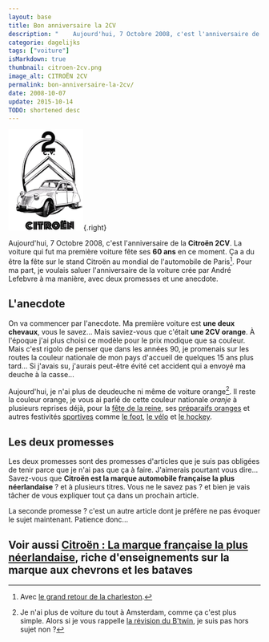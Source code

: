 ```yaml
---
layout: base
title: Bon anniversaire la 2CV
description: "    Aujourd'hui, 7 Octobre 2008, c'est l'anniversaire de la Citroën 2CV. La voiture qui fut ma première voiture fête ses 60 ans en ce moment. Ça a du être "
categorie: dagelijks
tags: ["voiture"]
isMarkdown: true
thumbnail: citroen-2cv.png
image_alt: CITROËN 2CV
permalink: bon-anniversaire-la-2cv/
date: 2008-10-07
update: 2015-10-14
TODO: shortened desc
---
```


![CITROËN 2CV](citroen-2cv.png){.right}

Aujourd'hui, 7 Octobre 2008, c'est l'anniversaire de la **Citroën 2CV**. La voiture qui fut ma première voiture fête ses **60 ans** en ce moment. Ça a du être la fête sur le stand Citroën au mondial de l'automobile de Paris[^1]. Pour ma part, je voulais saluer l'anniversaire de la voiture crée par André Lefebvre à ma manière, avec deux promesses et une anecdote.

## L'anecdote

On va commencer par l'anecdote. Ma première voiture est **une deux chevaux**, vous le savez... Mais saviez-vous que c'était **une 2CV orange**. À l'époque j'ai plus choisi ce modèle pour le prix modique que sa couleur. Mais c'est rigolo de penser que dans les années 90, je promenais sur les routes la couleur nationale de mon pays d'accueil de quelques 15 ans plus tard... Si j'avais su, j'aurais peut-être évité cet accident qui a envoyé ma deuche à la casse... 

Aujourd'hui, je n'ai plus de deudeuche ni même de voiture orange[^2]. Il reste la couleur orange, je vous ai parlé de cette couleur nationale *oranje* à plusieurs reprises déjà, pour la [fête de la reine](/fete-de-la-reine), ses [préparaifs oranges](/preparatifs-oranges) et autres festivités [sportives](/les-drapeaux-oranges) comme [le foot](/les-bleus-et-les-oranges), [le vélo](/equipe-rabobank) et [le hockey](/oranje-wereldkampioen).

## Les deux promesses

Les deux promesses sont des promesses d'articles que je suis pas obligées de tenir parce que je n'ai pas que ça à faire. J'aimerais pourtant vous dire... Savez-vous que **Citroën est la marque automobile française la plus néerlandaise** ? et à plusieurs titres. Vous ne le savez pas ? et bien je vais tâcher de vous expliquer tout ça dans un prochain article. 

La seconde promesse ? c'est un autre article dont je préfère ne pas évoquer le sujet maintenant. Patience donc...

Voir aussi [Citroën : La marque française la plus néerlandaise](/Citroen-marque-francaise-neerlandaise), riche d'enseignements sur la marque aux chevrons et les bataves
---
[^1]: Avec [le grand retour de la charleston](http://www.caradisiac.com/Citroen-C3-Charleston-serie-speciale-en-habits-d-anniversaire-53556.htm).
[^2]: Je n'ai plus de voiture du tout à Amsterdam, comme ça c'est plus simple. Alors si je vous rappelle [la révision du B'twin](/revision-du-btwin), je suis pas hors sujet non ?